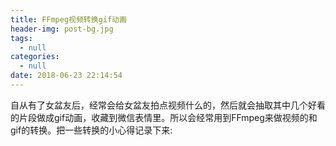 ```yaml
---
title: FFmpeg视频转换gif动画
header-img: post-bg.jpg
tags:
  - null
categories:
  - null
date: 2018-06-23 22:14:54
---
```


自从有了女盆友后，经常会给女盆友拍点视频什么的，然后就会抽取其中几个好看的片段做成gif动画，收藏到微信表情里。所以会经常用到FFmpeg来做视频的和gif的转换。把一些转换的小心得记录下来:





